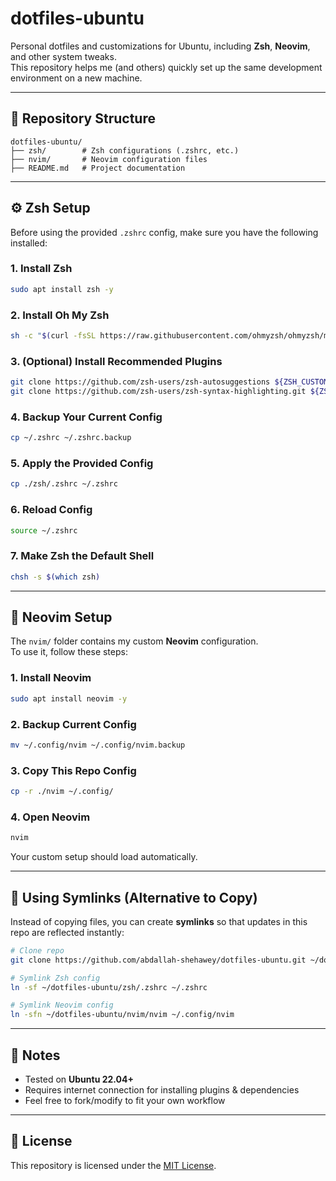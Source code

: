 # dotfiles-ubuntu

Personal dotfiles and customizations for Ubuntu, including **Zsh**, **Neovim**, and other system tweaks.  
This repository helps me (and others) quickly set up the same development environment on a new machine.

---

## 📂 Repository Structure

```text
dotfiles-ubuntu/
├── zsh/        # Zsh configurations (.zshrc, etc.)
├── nvim/       # Neovim configuration files
├── README.md   # Project documentation
```

---

## ⚙️ Zsh Setup

Before using the provided `.zshrc` config, make sure you have the following installed:

### 1. Install Zsh
```bash
sudo apt install zsh -y
```

### 2. Install Oh My Zsh
```bash
sh -c "$(curl -fsSL https://raw.githubusercontent.com/ohmyzsh/ohmyzsh/master/tools/install.sh)"
```

### 3. (Optional) Install Recommended Plugins
```bash
git clone https://github.com/zsh-users/zsh-autosuggestions ${ZSH_CUSTOM:-~/.oh-my-zsh/custom}/plugins/zsh-autosuggestions
git clone https://github.com/zsh-users/zsh-syntax-highlighting.git ${ZSH_CUSTOM:-~/.oh-my-zsh/custom}/plugins/zsh-syntax-highlighting
```

### 4. Backup Your Current Config
```bash
cp ~/.zshrc ~/.zshrc.backup
```

### 5. Apply the Provided Config
```bash
cp ./zsh/.zshrc ~/.zshrc
```

### 6. Reload Config
```bash
source ~/.zshrc
```

### 7. Make Zsh the Default Shell
```bash
chsh -s $(which zsh)
```

---

## 📝 Neovim Setup

The `nvim/` folder contains my custom **Neovim** configuration.  
To use it, follow these steps:

### 1. Install Neovim
```bash
sudo apt install neovim -y
```

### 2. Backup Current Config
```bash
mv ~/.config/nvim ~/.config/nvim.backup
```

### 3. Copy This Repo Config
```bash
cp -r ./nvim ~/.config/
```

### 4. Open Neovim
```bash
nvim
```

Your custom setup should load automatically.

---

## 🔗 Using Symlinks (Alternative to Copy)

Instead of copying files, you can create **symlinks** so that updates in this repo are reflected instantly:

```bash
# Clone repo
git clone https://github.com/abdallah-shehawey/dotfiles-ubuntu.git ~/dotfiles-ubuntu

# Symlink Zsh config
ln -sf ~/dotfiles-ubuntu/zsh/.zshrc ~/.zshrc

# Symlink Neovim config
ln -sfn ~/dotfiles-ubuntu/nvim/nvim ~/.config/nvim
```

---

## 📌 Notes

- Tested on **Ubuntu 22.04+**  
- Requires internet connection for installing plugins & dependencies  
- Feel free to fork/modify to fit your own workflow  

---

## 📜 License

This repository is licensed under the [MIT License](LICENSE.md).
